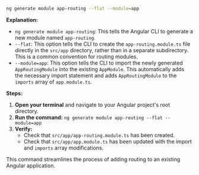 ```bash
ng generate module app-routing --flat --module=app
```

**Explanation:**

* `ng generate module app-routing`: This tells the Angular CLI to generate a new module named `app-routing`.
* `--flat`: This option tells the CLI to create the `app-routing.module.ts` file directly in the `src/app` directory, rather than in a separate subdirectory. This is a common convention for routing modules.
* `--module=app`: This option tells the CLI to import the newly generated `AppRoutingModule` into the existing `AppModule`. This automatically adds the necessary import statement and adds `AppRoutingModule` to the `imports` array of `app.module.ts`.

**Steps:**

1.  **Open your terminal** and navigate to your Angular project's root directory.
2.  **Run the command:** `ng generate module app-routing --flat --module=app`
3.  **Verify:**
    * Check that `src/app/app-routing.module.ts` has been created.
    * Check that `src/app/app.module.ts` has been updated with the import and `imports` array modifications.

This command streamlines the process of adding routing to an existing Angular application.
